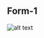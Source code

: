 ## Form-1
![alt text](https://github.com/KanchanCS/mini-html-project/Form/main/images/final-Desgin.png?raw=true)




